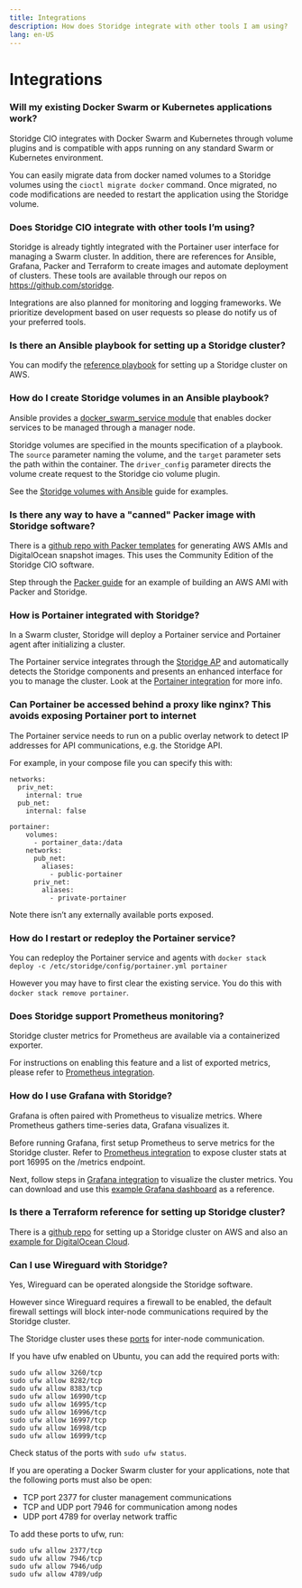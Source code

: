 ```yaml
---
title: Integrations
description: How does Storidge integrate with other tools I am using?
lang: en-US
---
```


# Integrations

### Will my existing Docker Swarm or Kubernetes applications work?

Storidge CIO integrates with Docker Swarm and Kubernetes through volume plugins and is compatible with apps running on any standard Swarm or Kubernetes environment.

You can easily migrate data from docker named volumes to a Storidge volumes using the `cioctl migrate docker` command. Once migrated, no code modifications are needed to restart the application using the Storidge volume.

### Does Storidge CIO integrate with other tools I’m using?

Storidge is already tightly integrated with the Portainer user interface for managing a Swarm cluster. In addition, there are references for Ansible, Grafana, Packer and Terraform to create images and automate deployment of clusters. These tools are available through our repos on https://github.com/storidge.

Integrations are also planned for monitoring and logging frameworks. We prioritize development based on user requests so please do notify us of your preferred tools.

### Is there an Ansible playbook for setting up a Storidge cluster?

You can modify the [reference playbook](https://github.com/Storidge/terraform-aws-swarm-cio/blob/master/playbook.yml) for setting up a Storidge cluster on AWS.

### How do I create Storidge volumes in an Ansible playbook?

Ansible provides a [docker_swarm_service module](https://docs.ansible.com/ansible/latest/modules/docker_swarm_service_module.html) that enables docker services to be managed through a manager node.

Storidge volumes are specified in the mounts specification of a playbook. The `source` parameter naming the volume, and the `target` parameter sets the path within the container. The `driver_config` parameter directs the volume create request to the Storidge cio volume plugin.

See the [Storidge volumes with Ansible](https://docs.storidge.com/docker_volumes/volumes_with_ansible.html) guide for examples.

### Is there any way to have a "canned" Packer image with Storidge software?

There is a [github repo with Packer templates](https://github.com/Storidge/packer-cio) for generating AWS AMIs and DigitalOcean snapshot images. This uses the Community Edition of the Storidge CIO software.

Step through the [Packer guide](https://docs.storidge.com/integrations/packer.html) for an example of building an AWS AMI with Packer and Storidge.

### How is Portainer integrated with Storidge?

In a Swarm cluster, Storidge will deploy a Portainer service and Portainer agent after initializing a cluster.

The Portainer service integrates through the [Storidge AP](https://storidge.com/api) and automatically detects the Storidge components and presents an enhanced interface for you to manage the cluster. Look at the [Portainer integration](https://docs.storidge.com/integrations/portainer.html) for more info.

### Can Portainer be accessed behind a proxy like nginx? This avoids exposing Portainer port to internet

The Portainer service needs to run on a public overlay network to detect IP addresses for API communications, e.g. the Storidge API.

For example, in your compose file you can specify this with:

```
networks:
  priv_net:
    internal: true
  pub_net:
    internal: false

portainer:
    volumes:
      - portainer_data:/data
    networks:
      pub_net:
        aliases:
          - public-portainer
      priv_net:
        aliases:
          - private-portainer
```

Note there isn’t any externally available ports exposed.

### How do I restart or redeploy the Portainer service?

You can redeploy the Portainer service and agents with `docker stack deploy -c /etc/storidge/config/portainer.yml portainer`

However you may have to first clear the existing service. You do this with `docker stack remove portainer`.

### Does Storidge support Prometheus monitoring?

Storidge cluster metrics for Prometheus are available via a containerized exporter.

For instructions on enabling this feature and a list of exported metrics, please refer to [Prometheus integration](https://docs.storidge.com/integrations/prometheus.html).

### How do I use Grafana with Storidge?

Grafana is often paired with Prometheus to visualize metrics. Where Prometheus gathers time-series data, Grafana visualizes it.

Before running Grafana, first setup Prometheus to serve metrics for the Storidge cluster. Refer to [Prometheus integration](https://docs.storidge.com/integrations/prometheus.html) to expose cluster stats at port 16995 on the /metrics endpoint.

Next, follow steps in [Grafana integration](https://docs.storidge.com/integrations/grafana.html) to visualize the cluster metrics. You can download and use this [example Grafana dashboard](https://grafana.com/grafana/dashboards/11359) as a reference.

### Is there a Terraform reference for setting up Storidge cluster?

There is a [github repo](https://github.com/Storidge/terraform-aws-swarm-cio) for setting up a Storidge cluster on AWS and also an [example for DigitalOcean Cloud](https://github.com/Storidge/terraform-do-swarm-cio).

### Can I use Wireguard with Storidge?

Yes, Wireguard can be operated alongside the Storidge software. 

However since Wireguard requires a firewall to be enabled, the default firewall settings will block inter-node communications required by the Storidge cluster. 

The Storidge cluster uses these [ports](https://docs.storidge.com/prerequisites/ports.html) for inter-node communication. 

If you have ufw enabled on Ubuntu, you can add the required ports with:

```
sudo ufw allow 3260/tcp
sudo ufw allow 8282/tcp
sudo ufw allow 8383/tcp
sudo ufw allow 16990/tcp
sudo ufw allow 16995/tcp
sudo ufw allow 16996/tcp
sudo ufw allow 16997/tcp
sudo ufw allow 16998/tcp
sudo ufw allow 16999/tcp
```

Check status of the ports with `sudo ufw status`. 

If you are operating a Docker Swarm cluster for your applications, note that the following ports must also be open:
- TCP port 2377 for cluster management communications
- TCP and UDP port 7946 for communication among nodes
- UDP port 4789 for overlay network traffic

To add these ports to ufw, run: 

```
sudo ufw allow 2377/tcp
sudo ufw allow 7946/tcp
sudo ufw allow 7946/udp
sudo ufw allow 4789/udp
```